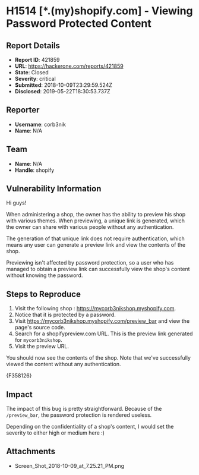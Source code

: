 # H1514 [*.(my)shopify.com] - Viewing Password Protected Content

## Report Details
- **Report ID**: 421859
- **URL**: https://hackerone.com/reports/421859
- **State**: Closed
- **Severity**: critical
- **Submitted**: 2018-10-09T23:29:59.524Z
- **Disclosed**: 2019-05-22T18:30:53.737Z

## Reporter
- **Username**: corb3nik
- **Name**: N/A

## Team
- **Name**: N/A
- **Handle**: shopify

## Vulnerability Information
Hi guys!

When administering a shop, the owner has the ability to preview his shop with various themes. When previewing, a unique link is generated, which the owner can share with various people without any authentication.

The generation of that unique link does not require authentication, which means any user can generate a preview link and view the contents of the shop.

Previewing isn't affected by password protection, so a user who has managed to obtain a preview link can successfully view the shop's content without knowing the password.

## Steps to Reproduce

1. Visit the following shop : https://mycorb3nikshop.myshopify.com.
2. Notice that it is protected by a password.
3. Visit https://mycorb3nikshop.myshopify.com/preview_bar and view the page's source code.
4. Search for a shopifypreview.com URL. This is the preview link generated for `mycorb3nikshop`.
5. Visit the preview URL.

You should now see the contents of the shop. Note that we've successfully viewed the content without any authentication.

{F358126}

## Impact

The impact of this bug is pretty straightforward. Because of the `/preview_bar`, the password protection is rendered useless.

Depending on the confidentiality of a shop's content, I would set the severity to either high or medium here :)

## Attachments
- Screen_Shot_2018-10-09_at_7.25.21_PM.png
